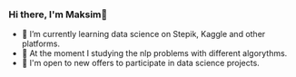 ### Hi there, I'm Maksim👋
- 🌱 I’m currently learning data science on Stepik, Kaggle and other platforms.
- 🔭 At the moment I studying the nlp problems with different algorythms.
- 👯 I'm open to new offers to participate in data science projects.
<!--
**MaksimNikolin/MaksimNikolin** is a ✨ _special_ ✨ repository because its `README.md` (this file) appears on your GitHub profile.

Here are some ideas to get you started:

- 🔭 I’m currently working on ...
- 🌱 I’m currently learning Data Science on Stepik, Kaggle
- 👯 I’m looking to collaborate on ...
- 🤔 I’m looking for help with ...
- 💬 Ask me about ...
- 📫 How to reach me: ...
- 😄 Pronouns: ...
- ⚡ Fun fact: ...
-->
